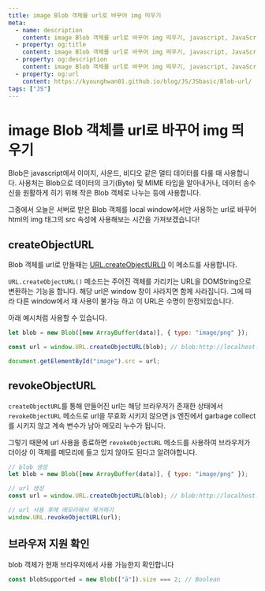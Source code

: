 ```yaml
---
title: image Blob 객체를 url로 바꾸어 img 띄우기
meta:
  - name: description
    content: image Blob 객체를 url로 바꾸어 img 띄우기, javascript, JavaScript, blob, createObjectUrl, revokeObjectUrl, react, vue, window, document
  - property: og:title
    content: image Blob 객체를 url로 바꾸어 img 띄우기, javascript, JavaScript, blob, createObjectUrl, revokeObjectUrl, react, vue, window, document
  - property: og:description
    content: image Blob 객체를 url로 바꾸어 img 띄우기, javascript, JavaScript, blob, createObjectUrl, revokeObjectUrl, react, vue, window, document
  - property: og:url
    content: https://kyounghwan01.github.io/blog/JS/JSbasic/Blob-url/
tags: ["JS"]
---
```


# image Blob 객체를 url로 바꾸어 img 띄우기

Blob은 javascript에서 이미지, 사운드, 비디오 같은 멀티 데이터를 다룰 때 사용합니다. 사용처는 Blob으로 데이터의 크기(Byte) 및 MIME 타입을 알아내거나, 데이터 송수신을 원활하게 히기 위해 작은 Blob 객체로 나누는 등에 사용합니다.

그중에서 오늘은 서버로 받은 Blob 객체를 local window에서만 사용하는 url로 바꾸어 html의 img 태그의 src 속성에 사용해보는 시간을 가져보겠습니다!

## createObjectURL

Blob 객체를 url로 만들때는 [URL.createObjectURL()](https://developer.mozilla.org/ko/docs/Web/API/URL/createObjectURL) 이 메소드를 사용합니다.

`URL.createObjectURL()` 메소드는 주어진 객체를 가리키는 URL을 DOMString으로 변환하는 기능을 합니다. 해당 url은 window 창이 사라지면 함께 사라집니다. 그에 따라 다른 window에서 재 사용이 불가능 하고 이 URL은 수명이 한정되있습니다.

아래 예시처럼 사용할 수 있습니다.

```js
let blob = new Blob([new ArrayBuffer(data)], { type: "image/png" });

const url = window.URL.createObjectURL(blob); // blob:http://localhost:1234/28ff8746-94eb-4dbe-9d6c-2443b581dd30

document.getElementById("image").src = url;
```

## revokeObjectURL

`createObjectURL`를 통해 만들어진 url는 해당 브라우저가 존재한 상태에서 `revokeObjectURL` 메소드로 url을 무효화 시키지 않으면 js 엔진에서 garbage collect를 시키지 않고 계속 변수가 남아 메모리 누수가 됩니다.

그렇기 때문에 url 사용을 종료하면 `revokeObjectURL` 메소드를 사용하여 브라우저가 더이상 이 객체를 메모리에 들고 있지 않아도 된다고 알려야합니다.

```js
// blob 생성
let blob = new Blob([new ArrayBuffer(data)], { type: "image/png" });

// url 생성
const url = window.URL.createObjectURL(blob); // blob:http://localhost:1234/28ff8746-94eb-4dbe-9d6c-2443b581dd30

// url 사용 후에 메모리에서 제거하기
window.URL.revokeObjectURL(url);
```

## 브라우저 지원 확인

blob 객체가 현재 브라우저에서 사용 가능한지 확인합니다

```js
const blobSupported = new Blob(["ä"]).size === 2; // Boolean
```

<TagLinks />

<Comment />
